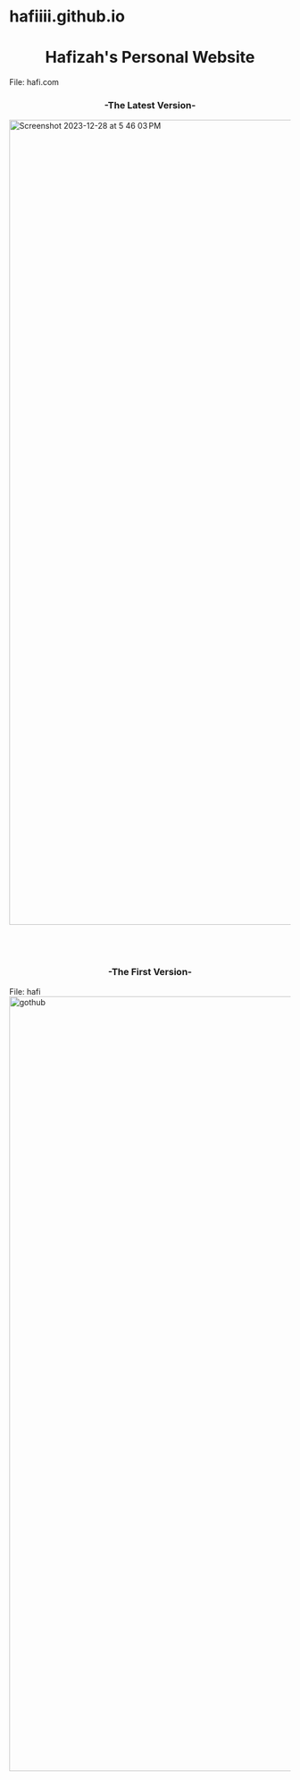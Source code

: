# hafiiii.github.io
<h1 align="center">Hafizah's Personal Website</h1>
File: hafi.com
<br>
<h3 align="center">-The Latest Version-</h3>

<img width="1440" alt="Screenshot 2023-12-28 at 5 46 03 PM" src="https://github.com/Hafiiii/hafiiii.github.io/assets/97942746/6031b368-2e61-4659-8227-8c872d90e0f8">

<br>
<br>
<br>
<br>

<h3 align="center">-The First Version-</h3>
File: hafi
<img width="1386" alt="gothub" src="https://user-images.githubusercontent.com/97942746/213646813-d9cd9283-8169-445b-8c3b-2cd569792e63.png">
